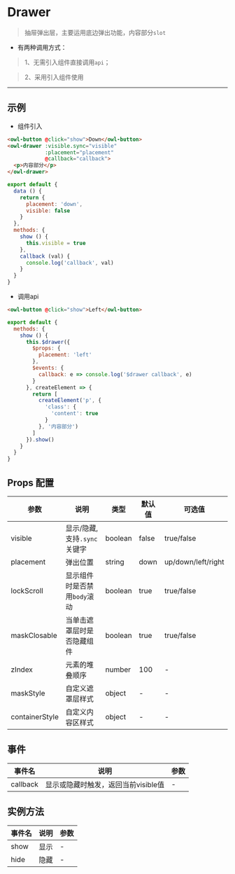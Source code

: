 # Drawer

> 抽屉弹出层，主要运用底边弹出功能，内容部分`slot`

* 有两种调用方式：

> 1、无需引入组件直接调用`api`；

> 2、采用引入组件使用

---

## 示例

* 组件引入

```html
<owl-button @click="show">Down</owl-button>
<owl-drawer :visible.sync="visible"
            :placement="placement"
            @callback="callback">
  <p>内容部分</p>
</owl-drawer>
```

```js
export default {
  data () {
    return {
      placement: 'down',
      visible: false
    }
  },
  methods: {
    show () {
      this.visible = true
    },
    callback (val) {
      console.log('callback', val)
    }
  }
}
```

* 调用api

```html
<owl-button @click="show">Left</owl-button>
```

```js
export default {
  methods: {
    show () {
      this.$drawer({
        $props: {
          placement: 'left'
        },
        $events: {
          callback: e => console.log('$drawer callback', e)
        }
      }, createElement => {
        return [
          createElement('p', {
            'class': {
              'content': true
            }
          }, '内容部分')
        ]
      }).show()
    }
  }
}

```
## Props 配置

 参数 | 说明 | 类型 | 默认值 | 可选值
 --- | ---  | --- | --- | ---
 visible | 显示/隐藏, 支持`.sync`关键字 |  boolean | false | true/false
 placement | 弹出位置 | string | down | up/down/left/right
 lockScroll | 显示组件时是否禁用`body`滚动 |boolean | true | true/false
 maskClosable | 当单击遮罩层时是否隐藏组件 | boolean | true | true/false
 zIndex | 元素的堆叠顺序 | number | 100 | -
 maskStyle | 自定义遮罩层样式 | object | - | -
 containerStyle | 自定义内容区样式 | object | - | -

## 事件

事件名 | 说明 | 参数
---- | --- | ---
callback | 显示或隐藏时触发，返回当前visible值 | -

## 实例方法

事件名  | 说明 | 参数
---- | --- | ---
show | 显示 | -
hide | 隐藏 | -